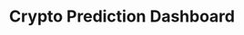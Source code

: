 ---
title: Crypto Prediction Dashboard
emoji: 📈
colorFrom: indigo
colorTo: purple
sdk: streamlit
sdk_version: "1.27.2"
app_file: dashboard.py
pinned: false
---